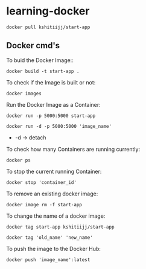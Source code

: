 # learning-docker

```
docker pull kshitiijj/start-app
```

## Docker cmd's

To buid the Docker Image::

```
docker build -t start-app .
```

To check if the Image is built or not:

```
docker images
```

Run the Docker Image as a Container:

```
docker run -p 5000:5000 start-app
```

```
docker run -d -p 5000:5000 'image_name'
```

* -d -> detach

To check how many Containers are running currently:

```
docker ps
```

To stop the current running Container:

```
docker stop 'container_id'
```

To remove an existing docker image:

```
docker image rm -f start-app
```

To change the name of a docker image:

```
docker tag start-app kshitiijj/start-app
```

```
docker tag 'old_name' 'new_name'
```

To push the image to the Docker Hub:

```
docker push 'image_name':latest
```
